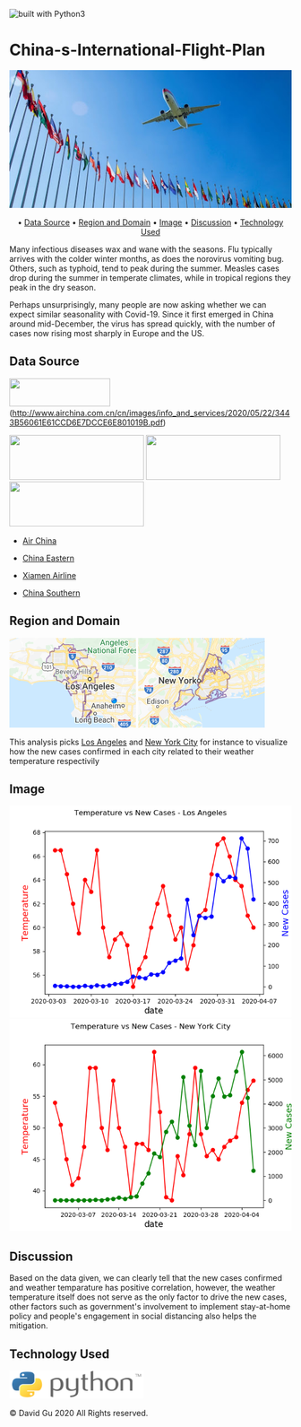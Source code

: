  ![built with Python3](https://img.shields.io/badge/built%20with-Python3-blue.svg)

# China-s-International-Flight-Plan


![alt text](https://raw.githubusercontent.com/david880110/China-s-International-Flight-Plan/master/image/international%20flight.jpg)

<p align="center">
  • <a href="#Data-Source">Data Source</a>
  • <a href="#Region-and-Domain">Region and Domain</a>
  • <a href="#Image">Image</a>  
  • <a href="#Discussion">Discussion</a>
  • <a href="#technology-Used">Technology Used</a>
</p>

Many infectious diseases wax and wane with the seasons. Flu typically arrives with the colder winter months, as does the norovirus vomiting bug. Others, such as typhoid, tend to peak during the summer. Measles cases drop during the summer in temperate climates, while in tropical regions they peak in the dry season.

Perhaps unsurprisingly, many people are now asking whether we can expect similar seasonality with Covid-19. Since it first emerged in China around mid-December, the virus has spread quickly, with the number of cases now rising most sharply in Europe and the US.

## Data Source

<img src="http://www.airchina.com.cn/cn/images/logo.gif" width="180" height="50"/> (http://www.airchina.com.cn/cn/images/info_and_services/2020/05/22/3443B56061E61CCD6E7DCCE6E801019B.pdf)

<img src="http://static-cdn.ceair.com/resource/images/public/logo_l.png?v=zh_CN_18403" width="240" height="80"/>

<img src="https://www.xiamenair.com/brandnew_CN/upload/images/2018/4/2394745259.png" width="240" height="80"/>

<img src="https://www.cae.com/images/made/085f5d481acfd1d8/companies-header-china-southern-690x400_690_400_65.jpg" width="240" height="80"/>

* [Air China](http://www.airchina.com.cn/cn/images/info_and_services/2020/05/22/3443B56061E61CCD6E7DCCE6E801019B.pdf)
* [China Eastern](http://www.ceair.com/about/jjgg2016/202005/t20200520_14873.html)
* [Xiamen Airline](http://weixin.xiamenair.com/mfservice/Article/Index?pkid=f18747d0371545549d17ea04a63badca)

* [China Southern](https://www.csair.com/cn/about/news/notice/2020/1e8lq2icqirbu.shtml)

## Region and Domain
![alt text](https://raw.githubusercontent.com/david880110/Will-warm-weather-really-kill-off-Covid-19/master/img/googlemap-los%20angeles.png)
![alt text](https://raw.githubusercontent.com/david880110/Will-warm-weather-really-kill-off-Covid-19/master/img/googlemap-new%20york.png)

This analysis picks [Los Angeles](https://en.wikipedia.org/wiki/Los_Angeles) and [New York City](https://en.wikipedia.org/wiki/New_York_City) for instance to visualize how the new cases confirmed in each city related to their weather temperature respectivily

## Image 
![alt text](https://raw.githubusercontent.com/david880110/Will-warm-weather-really-kill-off-Covid-19/master/la.png)
![alt text](https://raw.githubusercontent.com/david880110/Will-warm-weather-really-kill-off-Covid-19/master/nyc.png)

## Discussion
Based on the data given, we can clearly tell that the new cases confirmed and weather temparature has positive correlation, however, the weather temperature itself does not serve as the only factor to drive the new cases, other factors such as government's involvement to implement stay-at-home policy and people's engagement in social distancing also helps the mitigation.

## Technology Used

<img src="https://raw.githubusercontent.com/david880110/tech-logo/master/python%20logo.png" width="240" height="50"/>

© David Gu 2020 All Rights reserved.